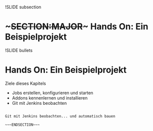!SLIDE subsection
# ~~~SECTION:MAJOR~~~ Hands On: Ein Beispielprojekt

!SLIDE bullets
# Hands On: Ein Beispielprojekt
Ziele dieses Kapitels

* Jobs erstellen, konfigurieren und starten
* Addons kennenlernen und installieren
* Git mit Jenkins beobachten

~~~SECTION:notes~~~

Git mit Jenkins beobachten... und automatisch bauen

~~~ENDSECTION~~~
